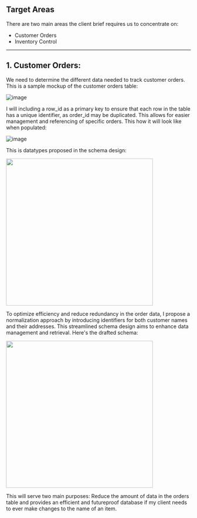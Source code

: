 ## Target Areas
There are two main areas the client brief requires us to concentrate on: 
+ Customer Orders
+ Inventory Control </br>

<hr>
<h2> 1. Customer Orders: </h2>

We need to determine the different data needed to track customer orders. This is a sample mockup of the customer orders table:

![image](https://github.com/ghazi-hishamuddin/Whey-To-Go-Project/assets/142828521/41cdb297-3e65-48d5-9343-86d90984f183)

I will including a row_id as a primary key to ensure that each row in the table has a unique identifier, as order_id may be duplicated. This allows for easier management and referencing of specific orders.
This how it will look like when populated:

![image](https://github.com/ghazi-hishamuddin/Whey-To-Go-Project/assets/142828521/f07a2f07-388d-4686-a5d6-cdb600d2ee5b)

This is datatypes proposed in the schema design:

<img src="https://github.com/ghazi-hishamuddin/Whey-To-Go-Project/assets/142828521/7ab337b5-78b1-4b70-ab31-fa33b912b20d)g"  
     height="400" />


To optimize efficiency and reduce redundancy in the order data, I propose a normalization approach by introducing identifiers for both customer names and their addresses. This streamlined schema design aims to enhance data management and retrieval. Here's the drafted schema:

<img src="https://github.com/ghazi-hishamuddin/Whey-To-Go-Project/assets/142828521/2c5559e1-2a62-417f-a3a8-30091d34b2db"  
     height="400" />

This will serve two main purposes: Reduce the amount of data in the orders table and provides an efficient and futureproof database if my client needs to ever make changes to the name of an item.
